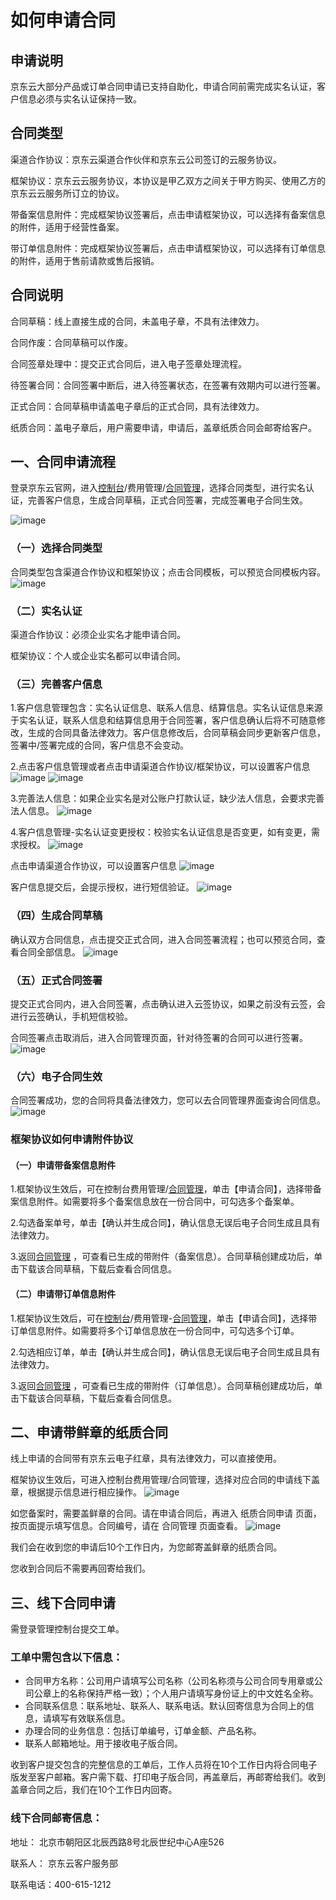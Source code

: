 # 如何申请合同

## 申请说明
京东云大部分产品或订单合同申请已支持自助化，申请合同前需完成实名认证，客户信息必须与实名认证保持一致。

## 合同类型
渠道合作协议：京东云渠道合作伙伴和京东云公司签订的云服务协议。

框架协议：京东云云服务协议，本协议是甲乙双方之间关于甲方购买、使用乙方的京东云云服务所订立的协议。

带备案信息附件：完成框架协议签署后，点击申请框架协议，可以选择有备案信息的附件，适用于经营性备案。

带订单信息附件：完成框架协议签署后，点击申请框架协议，可以选择有订单信息的附件，适用于售前请款或售后报销。

## 合同说明
合同草稿：线上直接生成的合同，未盖电子章，不具有法律效力。

合同作废：合同草稿可以作废。

合同签章处理中：提交正式合同后，进入电子签章处理流程。

待签署合同：合同签署中断后，进入待签署状态，在签署有效期内可以进行签署。

正式合同：合同草稿申请盖电子章后的正式合同，具有法律效力。

纸质合同：盖电子章后，用户需要申请，申请后，盖章纸质合同会邮寄给客户。


##  一、合同申请流程
登录京东云官网，进入[控制台](https://console.jdcloud.com/)/费用管理/[合同管理](https://contract.jdcloud.com/contract/apply/attachment)，选择合同类型，进行实名认证，完善客户信息，生成合同草稿，正式合同签署，完成签署电子合同生效。

![image](https://user-images.githubusercontent.com/94958273/143205105-33aff412-d393-4a9f-abfd-7a6335bfad48.png)


### （一）选择合同类型
合同类型包含渠道合作协议和框架协议；点击合同模板，可以预览合同模板内容。
![image](https://user-images.githubusercontent.com/94958273/143206943-6a209c3f-72e0-4279-ad43-04ea83ffabdc.png)

### （二）实名认证
渠道合作协议：必须企业实名才能申请合同。

框架协议：个人或企业实名都可以申请合同。

### （三）完善客户信息
1.客户信息管理包含：实名认证信息、联系人信息、结算信息。实名认证信息来源于实名认证，联系人信息和结算信息用于合同签署，客户信息确认后将不可随意修改，生成的合同具备法律效力。客户信息修改后，合同草稿会同步更新客户信息，签署中/签署完成的合同，客户信息不会变动。

2.点击客户信息管理或者点击申请渠道合作协议/框架协议，可以设置客户信息
![image](https://user-images.githubusercontent.com/94958273/143207123-e141e6be-6a89-4e84-a6c8-de01a1533e15.png)
![image](https://user-images.githubusercontent.com/94958273/143207148-cc8f48aa-615d-4c01-97f9-989a20f2e784.png)

3.完善法人信息：如果企业实名是对公账户打款认证，缺少法人信息，会要求完善法人信息。
![image](https://user-images.githubusercontent.com/94958273/143209024-ee5ea847-da5d-4815-ae38-b22bc7700a1f.png)

4.客户信息管理-实名认证变更授权：校验实名认证信息是否变更，如有变更，需求授权。
![image](https://user-images.githubusercontent.com/94958273/143207338-7c4aae40-94c9-42ea-acf7-1273e9704bcb.png)

点击申请渠道合作协议，可以设置客户信息
![image](https://user-images.githubusercontent.com/94958273/143207419-7914b565-3fbb-4522-871f-72098db2f7d3.png)

客户信息提交后，会提示授权，进行短信验证。
![image](https://user-images.githubusercontent.com/94958273/143207454-a26c64a1-9724-4671-b91c-dcfef548206f.png)

### （四）生成合同草稿
确认双方合同信息，点击提交正式合同，进入合同签署流程；也可以预览合同，查看合同全部信息。
![image](https://user-images.githubusercontent.com/94958273/143207540-0738639c-092d-4076-8ccb-c981b1b63ed0.png)


### （五）正式合同签署
提交正式合同内，进入合同签署，点击确认进入云签协议，如果之前没有云签，会进行云签确认，手机短信校验。

合同签署点击取消后，进入合同管理页面，针对待签署的合同可以进行签署。
![image](https://user-images.githubusercontent.com/94958273/143207614-5853a023-8a89-4a4d-8467-dbecc0695dbe.png)

### （六）电子合同生效
合同签署成功，您的合同将具备法律效力，您可以去合同管理界面查询合同信息。
![image](https://user-images.githubusercontent.com/94958273/143207689-8dabca34-22df-4ac7-a994-58bd10145318.png)


### 框架协议如何申请附件协议
#### （一）申请带备案信息附件
1.框架协议生效后，可在控制台费用管理/[合同管理](https://contract.jdcloud.com/contract/apply/attachment)，单击【申请合同】，选择带备案信息附件。如需要将多个备案信息放在一份合同中，可勾选多个备案单。

2.勾选备案单号，单击【确认并生成合同】，确认信息无误后电子合同生成且具有法律效力。

3.返回[合同管理](https://contract.jdcloud.com/contract/apply/attachment) ，可查看已生成的带附件（备案信息）。合同草稿创建成功后，单击下载该合同草稿，下载后查看合同信息。

#### （二）申请带订单信息附件
1.框架协议生效后，可在[控制台](https://console.jdcloud.com/)/费用管理-[合同管理](https://contract.jdcloud.com/contract/apply/attachment)，单击【申请合同】，选择带订单信息附件。如需要将多个订单信息放在一份合同中，可勾选多个订单。

2.勾选相应订单，单击【确认并生成合同】，确认信息无误后电子合同生成且具有法律效力。

3.返回[合同管理](https://contract.jdcloud.com/contract/apply/attachment) ，可查看已生成的带附件（订单信息）。合同草稿创建成功后，单击下载该合同草稿，下载后查看合同信息。


## 二、申请带鲜章的纸质合同
线上申请的合同带有京东云电子红章，具有法律效力，可以直接使用。

框架协议生效后，可进入控制台费用管理/合同管理，选择对应合同的申请线下盖章，根据提示信息进行相应操作。
![image](https://user-images.githubusercontent.com/94958273/143208375-fd0f1c4c-814d-4be4-ac5d-def002c72274.png)

如您备案时，需要盖鲜章的合同。请在申请合同后，再进入 纸质合同申请 页面，按页面提示填写信息。合同编号，请在 合同管理 页面查看。
![image](https://user-images.githubusercontent.com/94958273/143208428-ba040fa6-661f-4946-b4db-7a3bdef0db9d.png)

我们会在收到您的申请后10个工作日内，为您邮寄盖鲜章的纸质合同。

您收到合同后不需要再回寄给我们。


## 三、线下合同申请
需登录管理控制台提交工单。

### 工单中需包含以下信息：<br>
  * 合同甲方名称：公司用户请填写公司名称（公司名称须与公司合同专用章或公司公章上的名称保持严格一致）；个人用户请填写身份证上的中文姓名全称。<br>
  * 合同联系信息：联系地址、联系人、联系电话。默认回寄信息为合同上的信息，请填写有效联系信息。<br>
  * 办理合同的业务信息：包括订单编号，订单金额、产品名称。<br>
  * 联系人邮箱地址。用于接收电子版合同。<br>

收到客户提交包含的完整信息的工单后，工作人员将在10个工作日内将合同电子版发至客户邮箱。客户需下载、打印电子版合同，再盖章后，再邮寄给我们。收到盖章合同之后，我们在10个工作日内回寄。

### 线下合同邮寄信息：

地址： 北京市朝阳区北辰西路8号北辰世纪中心A座526

联系人： 京东云客户服务部

联系电话：400-615-1212
